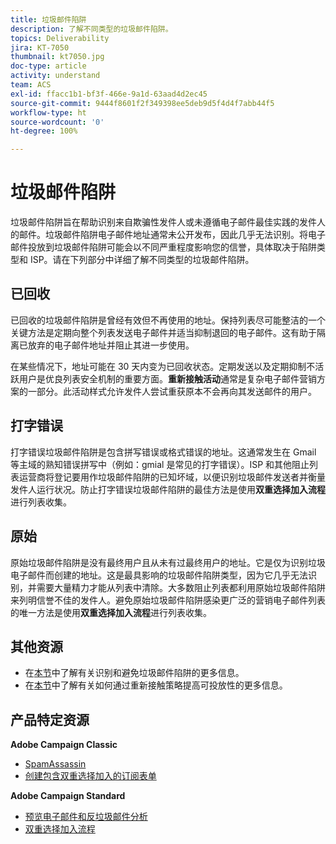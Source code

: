 ```yaml
---
title: 垃圾邮件陷阱
description: 了解不同类型的垃圾邮件陷阱。
topics: Deliverability
jira: KT-7050
thumbnail: kt7050.jpg
doc-type: article
activity: understand
team: ACS
exl-id: ffacc1b1-bf3f-466e-9a1d-63aad4d2ec45
source-git-commit: 9444f8601f2f349398ee5deb9d5f4d4f7abb44f5
workflow-type: ht
source-wordcount: '0'
ht-degree: 100%

---
```


# 垃圾邮件陷阱

垃圾邮件陷阱旨在帮助识别来自欺骗性发件人或未遵循电子邮件最佳实践的发件人的邮件。垃圾邮件陷阱电子邮件地址通常未公开发布，因此几乎无法识别。将电子邮件投放到垃圾邮件陷阱可能会以不同严重程度影响您的信誉，具体取决于陷阱类型和 ISP。请在下列部分中详细了解不同类型的垃圾邮件陷阱。

## 已回收

已回收的垃圾邮件陷阱是曾经有效但不再使用的地址。保持列表尽可能整洁的一个关键方法是定期向整个列表发送电子邮件并适当抑制退回的电子邮件。这有助于隔离已放弃的电子邮件地址并阻止其进一步使用。

在某些情况下，地址可能在 30 天内变为已回收状态。定期发送以及定期抑制不活跃用户是优良列表安全机制的重要方面。**重新接触活动**&#x200B;通常是复杂电子邮件营销方案的一部分。此活动样式允许发件人尝试重获原本不会再向其发送邮件的用户。

## 打字错误

打字错误垃圾邮件陷阱是包含拼写错误或格式错误的地址。这通常发生在 Gmail 等主域的熟知错误拼写中（例如：gmial 是常见的打字错误）。ISP 和其他阻止列表运营商将登记要用作垃圾邮件陷阱的已知坏域，以便识别垃圾邮件发送者并衡量发件人运行状况。防止打字错误垃圾邮件陷阱的最佳方法是使用&#x200B;**双重选择加入流程**&#x200B;进行列表收集。

## 原始

原始垃圾邮件陷阱是没有最终用户且从未有过最终用户的地址。它是仅为识别垃圾电子邮件而创建的地址。这是最具影响的垃圾邮件陷阱类型，因为它几乎无法识别，并需要大量精力才能从列表中清除。大多数阻止列表都利用原始垃圾邮件陷阱来列明信誉不佳的发件人。避免原始垃圾邮件陷阱感染更广泛的营销电子邮件列表的唯一方法是使用&#x200B;**双重选择加入流程**&#x200B;进行列表收集。

## 其他资源

* 在[本节](/help/additional-resources/all-about-spam-traps.md)中了解有关识别和避免垃圾邮件陷阱的更多信息。
* 在[本节](/help/additional-resources/re-engagement.md)中了解有关如何通过重新接触策略提高可投放性的更多信息。

## 产品特定资源

**Adobe Campaign Classic**

* [SpamAssassin](https://experienceleague.adobe.com/docs/campaign-classic/using/sending-messages/deliverability-management/spamassassin.html?lang=zh-Hans#using-spamassassin)
* [创建包含双重选择加入的订阅表单](https://experienceleague.adobe.com/docs/campaign-classic/using/designing-content/web-forms/use-cases--web-forms.html?lang=zh-Hans#create-a-subscription--form-with-double-opt-in)

**Adobe Campaign Standard**

* [预览电子邮件和反垃圾邮件分析](https://experienceleague.adobe.com/docs/campaign-standard-learn/tutorials/designing-content/email-designer/preview-your-email.html?lang=zh-Hans#designing-content)
* [双重选择加入流程](https://experienceleague.adobe.com/docs/campaign-standard/using/communication-channels/landing-pages/setting-up-a-double-opt-in-process.html?lang=zh-Hans#communication-channels)
